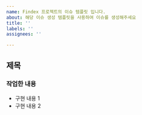 ```yaml
---
name: Findex 프로젝트의 이슈 템플릿 입니다.
about: 해당 이슈 생성 템플릿을 사용하여 이슈를 생성해주세요
title: ''
labels: ''
assignees: ''

---
```


## 제목
### 작업한 내용
- 구현 내용 1
- 구현 내용 2
